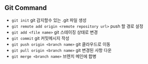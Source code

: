 ## Git Command

- `git init`
  git 감지할수 있는 .git 파일 생성
- `git remote add origin <remote repository url>`
  push 할 경로 설정
- `git add <file name>`
  git 스테이징 상태로 변경
- `git commit`
  git 커밋메시지 작성
- `git push origin <branch name>`
  git 클라우드로 이동
- `git pull origin <branch name>`
  git 변경된 사항 다운
- `git merge <branch name>`
  브렌치 메인에 합병

